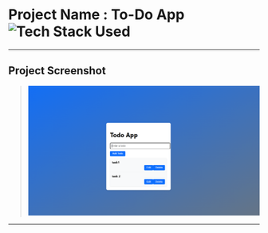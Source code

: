 # Project Name : To-Do App ![Tech Stack Used](https://img.shields.io/badge/Technologies-ReactJS-magenta)

---

## Project Screenshot

> ![SS](./Screenshot.png)

---
